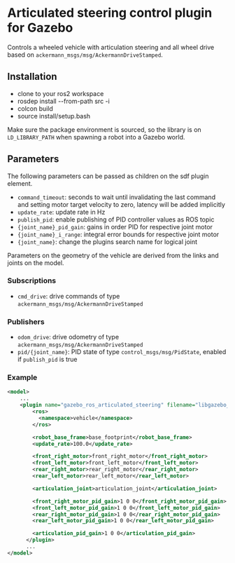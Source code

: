 # Articulated steering control plugin for Gazebo

Controls a wheeled vehicle with articulation steering and all wheel drive based on `ackermann_msgs/msg/AckermannDriveStamped`.

## Installation

* clone to your ros2 workspace
* rosdep install --from-path src -i
* colcon build
* source install/setup.bash

Make sure the package environment is sourced, so the library is on `LD_LIBRARY_PATH` when spawning a robot into a Gazebo world.

## Parameters

The following parameters can be passed as children on the sdf plugin element.

* `command_timeout`: seconds to wait until invalidating the last command and setting motor target velocity to zero, latency will be added implicitly
* `update_rate`: update rate in Hz
* `publish_pid`: enable publishing of PID controller values as ROS topic
* `{joint_name}_pid_gain`: gains in order PID for respective joint motor
* `{joint_name}_i_range`: integral error bounds for respective joint motor
* `{joint_name}`: change the plugins search name for logical joint

Parameters on the geometry of the vehicle are derived from the links and joints on the model.

### Subscriptions

* `cmd_drive`: drive commands of type `ackermann_msgs/msg/AckermannDriveStamped`

### Publishers

* `odom_drive`: drive odometry of type `ackermann_msgs/msg/AckermannDriveStamped`
* `pid/{joint_name}`: PID state of type `control_msgs/msg/PidState`, enabled if `publish_pid` is true

### Example

```xml
<model>
    ...
    <plugin name="gazebo_ros_articulated_steering" filename="libgazebo_ros_articulated_steering.so">
        <ros>
          <namespace>vehicle</namespace>
        </ros>

        <robot_base_frame>base_footprint</robot_base_frame>
        <update_rate>100.0</update_rate>

        <front_right_motor>front_right_motor</front_right_motor>
        <front_left_motor>front_left_motor</front_left_motor>
        <rear_right_motor>rear_right_motor</rear_right_motor>
        <rear_left_motor>rear_left_motor</rear_left_motor>

        <articulation_joint>articulation_joint</articulation_joint>

        <front_right_motor_pid_gain>1 0 0</front_right_motor_pid_gain>
        <front_left_motor_pid_gain>1 0 0</front_left_motor_pid_gain>
        <rear_right_motor_pid_gain>1 0 0</rear_right_motor_pid_gain>
        <rear_left_motor_pid_gain>1 0 0</rear_left_motor_pid_gain>

        <articulation_pid_gain>1 0 0</articulation_pid_gain>
      </plugin>
      ...
</model>
```
